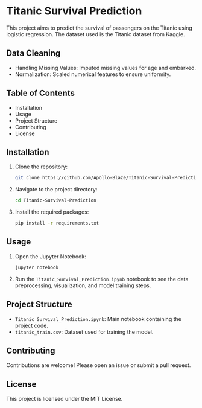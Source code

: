# Titanic Survival Prediction

This project aims to predict the survival of passengers on the Titanic using logistic regression. The dataset used is the Titanic dataset from Kaggle.

## Data Cleaning
- Handling Missing Values: Imputed missing values for age and embarked.
- Normalization: Scaled numerical features to ensure uniformity.

## Table of Contents
- Installation
- Usage
- Project Structure
- Contributing
- License

## Installation
1. Clone the repository:
    ```bash
    git clone https://github.com/Apollo-Blaze/Titanic-Survival-Prediction.git
    ```
2. Navigate to the project directory:
    ```bash
    cd Titanic-Survival-Prediction
    ```
3. Install the required packages:
    ```bash
    pip install -r requirements.txt
    ```

## Usage
1. Open the Jupyter Notebook:
    ```bash
    jupyter notebook
    ```
2. Run the `Titanic_Survival_Prediction.ipynb` notebook to see the data preprocessing, visualization, and model training steps.

## Project Structure
- `Titanic_Survival_Prediction.ipynb`: Main notebook containing the project code.
- `titanic_train.csv`: Dataset used for training the model.

## Contributing
Contributions are welcome! Please open an issue or submit a pull request.

## License
This project is licensed under the MIT License.
